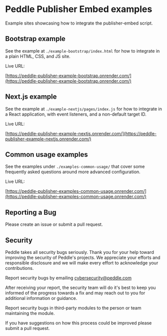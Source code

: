 # Peddle Publisher Embed examples

Example sites showcasing how to integrate the publisher-embed script.

## Bootstrap example

See the example at `./example-bootstrap/index.html` for how to integrate in a
plain HTML, CSS, and JS site.

Live URL:

[https://peddle-publisher-example-bootstrap.onrender.com/](https://peddle-publisher-example-bootstrap.onrender.com/)

## Next.js example

See the example at `./example-nextjs/pages/index.js` for how to integrate in a
React application, with event listeners, and a non-default target ID.

Live URL:

[https://peddle-publisher-example-nextjs.onrender.com/](https://peddle-publisher-example-nextjs.onrender.com/)

## Common usage examples

See the examples under `./examples-common-usage/` that cover some frequently
asked questions around more advanced configuration.

Live URL:

[https://peddle-publisher-examples-common-usage.onrender.com/](https://peddle-publisher-examples-common-usage.onrender.com/)

## Reporting a Bug

Please create an issue or submit a pull request.

## Security

Peddle takes all security bugs seriously. Thank you for your help toward
improving the security of Peddle's projects.  We appreciate your efforts and
responsible disclosure and we will make every effort to acknowledge your
contributions.

Report security bugs by emailing cybersecurity@peddle.com

After receiving your report, the security team will do it's best to keep you
informed of the progress towards a fix and may reach out to you for additional
information or guidance.

Report security bugs in third-party modules to the person or team maintaining
the module.

If you have suggestions on how this process could be improved please submit a
pull request.
